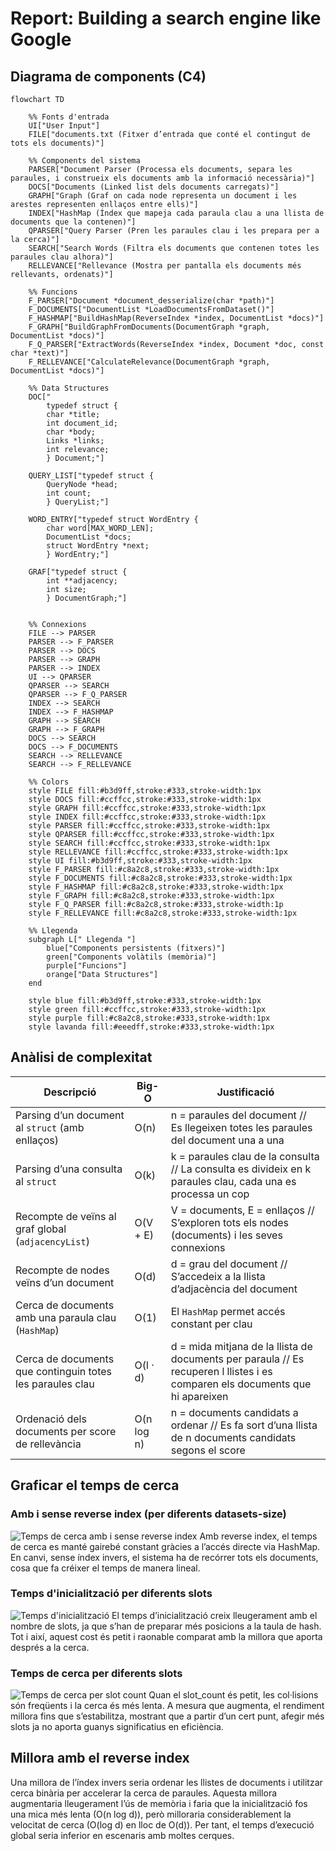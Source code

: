 # Report: Building a search engine like Google
## Diagrama de components (C4) 

```mermaid
flowchart TD

    %% Fonts d'entrada
    UI["User Input"]
    FILE["documents.txt (Fitxer d’entrada que conté el contingut de tots els documents)"]

    %% Components del sistema
    PARSER["Document Parser (Processa els documents, separa les paraules, i construeix els documents amb la informació necessària)"]
    DOCS["Documents (Linked list dels documents carregats)"]
    GRAPH["Graph (Graf on cada node representa un document i les arestes representen enllaços entre ells)"]
    INDEX["HashMap (Índex que mapeja cada paraula clau a una llista de documents que la contenen)"]
    QPARSER["Query Parser (Pren les paraules clau i les prepara per a la cerca)"]
    SEARCH["Search Words (Filtra els documents que contenen totes les paraules clau alhora)"]
    RELLEVANCE["Rellevance (Mostra per pantalla els documents més rellevants, ordenats)"]

    %% Funcions
    F_PARSER["Document *document_desserialize(char *path)"]
    F_DOCUMENTS["DocumentList *LoadDocumentsFromDataset()"]
    F_HASHMAP["BuildHashMap(ReverseIndex *index, DocumentList *docs)"]
    F_GRAPH["BuildGraphFromDocuments(DocumentGraph *graph, DocumentList *docs)"]
    F_Q_PARSER["ExtractWords(ReverseIndex *index, Document *doc, const char *text)"]
    F_RELLEVANCE["CalculateRelevance(DocumentGraph *graph, DocumentList *docs)"]
    
    %% Data Structures 
    DOC["
        typedef struct {
        char *title;
        int document_id;
        char *body;
        Links *links;
        int relevance;
        } Document;"] 
    
    QUERY_LIST["typedef struct {
        QueryNode *head;
        int count;
        } QueryList;"]
    
    WORD_ENTRY["typedef struct WordEntry {
        char word[MAX_WORD_LEN];
        DocumentList *docs;    
        struct WordEntry *next;
        } WordEntry;"]

    GRAF["typedef struct {
        int **adjacency; 
        int size;        
        } DocumentGraph;"]
    

    %% Connexions
    FILE --> PARSER
    PARSER --> F_PARSER
    PARSER --> DOCS
    PARSER --> GRAPH
    PARSER --> INDEX
    UI --> QPARSER
    QPARSER --> SEARCH
    QPARSER --> F_Q_PARSER
    INDEX --> SEARCH
    INDEX --> F_HASHMAP
    GRAPH --> SEARCH
    GRAPH --> F_GRAPH
    DOCS --> SEARCH
    DOCS --> F_DOCUMENTS
    SEARCH --> RELLEVANCE
    SEARCH --> F_RELLEVANCE

    %% Colors
    style FILE fill:#b3d9ff,stroke:#333,stroke-width:1px
    style DOCS fill:#ccffcc,stroke:#333,stroke-width:1px
    style GRAPH fill:#ccffcc,stroke:#333,stroke-width:1px
    style INDEX fill:#ccffcc,stroke:#333,stroke-width:1px
    style PARSER fill:#ccffcc,stroke:#333,stroke-width:1px
    style QPARSER fill:#ccffcc,stroke:#333,stroke-width:1px
    style SEARCH fill:#ccffcc,stroke:#333,stroke-width:1px
    style RELLEVANCE fill:#ccffcc,stroke:#333,stroke-width:1px
    style UI fill:#b3d9ff,stroke:#333,stroke-width:1px
    style F_PARSER fill:#c8a2c8,stroke:#333,stroke-width:1px
    style F_DOCUMENTS fill:#c8a2c8,stroke:#333,stroke-width:1px
    style F_HASHMAP fill:#c8a2c8,stroke:#333,stroke-width:1px
    style F_GRAPH fill:#c8a2c8,stroke:#333,stroke-width:1px
    style F_Q_PARSER fill:#c8a2c8,stroke:#333,stroke-width:1p
    style F_RELLEVANCE fill:#c8a2c8,stroke:#333,stroke-width:1px

    %% Llegenda
    subgraph L[" Llegenda "]
        blue["Components persistents (fitxers)"]
        green["Components volàtils (memòria)"]
        purple["Funcions"]
        orange["Data Structures"]
    end

    style blue fill:#b3d9ff,stroke:#333,stroke-width:1px
    style green fill:#ccffcc,stroke:#333,stroke-width:1px
    style purple fill:#c8a2c8,stroke:#333,stroke-width:1px
    style lavanda fill:#eeedff,stroke:#333,stroke-width:1px

```
## Anàlisi de complexitat

| Descripció                                                           | Big-O       | Justificació                                                                 |
|----------------------------------------------------------------------|-------------|------------------------------------------------------------------------------|
| Parsing d’un document al `struct` (amb enllaços)                    | O(n)        | n = paraules del document // Es llegeixen totes les paraules del document una a una                        |
| Parsing d’una consulta al `struct`                                  | O(k)        | k = paraules clau de la consulta // La consulta es divideix en k paraules clau, cada una es processa un cop                                            |
| Recompte de veïns al graf global (`adjacencyList`)                  | O(V + E)    | V = documents, E = enllaços // S’exploren tots els nodes (documents) i les seves connexions                       |
| Recompte de nodes veïns d’un document                                     | O(d)        | d = grau del document // S’accedeix a la llista d’adjacència del document     |
| Cerca de documents amb una paraula clau (`HashMap`)                 | O(1)        | El `HashMap` permet accés constant per clau                                                    |
| Cerca de documents que continguin totes les paraules clau           | O(l · d)    | d = mida mitjana de la llista de documents per paraula // Es recuperen l llistes i es comparen els documents que hi apareixen            |
| Ordenació dels documents per score de rellevància                   | O(n log n)  | n = documents candidats a ordenar // Es fa sort d’una llista de n documents candidats segons el score     |

## Graficar el temps de cerca
### Amb i sense reverse index (per diferents datasets-size)
![Temps de cerca amb i sense reverse index](imatges/HASHMAP.png)
Amb reverse index, el temps de cerca es manté gairebé constant gràcies a l’accés directe via HashMap. En canvi, sense índex invers, el sistema ha de recórrer tots els documents, cosa que fa créixer el temps de manera lineal. 

### Temps d'inicialització per diferents slots
![Temps d'inicialització](imatges/INIT.png)
El temps d’inicialització creix lleugerament amb el nombre de slots, ja que s’han de preparar més posicions a la taula de hash. Tot i així, aquest cost és petit i raonable comparat amb la millora que aporta després a la cerca.

### Temps de cerca per diferents slots
![Temps de cerca per slot count](imatges/SEARCH.png)
Quan el slot_count és petit, les col·lisions són freqüents i la cerca és més lenta. A mesura que augmenta, el rendiment millora fins que s’estabilitza, mostrant que a partir d’un cert punt, afegir més slots ja no aporta guanys significatius en eficiència.


## Millora amb el reverse index
Una millora de l’índex invers seria ordenar les llistes de documents i utilitzar cerca binària per accelerar la cerca de paraules. Aquesta millora augmentaria lleugerament l’ús de memòria i faria que la inicialització fos una mica més lenta (O(n log d)), però milloraria considerablement la velocitat de cerca (O(log d) en lloc de O(d)). Per tant, el temps d’execució global seria inferior en escenaris amb moltes cerques.





